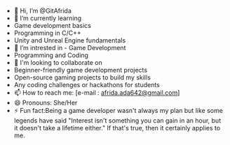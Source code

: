 - 👋 Hi, I’m @GitAfrida
- 🌱 I’m currently learning
- Game development basics
- Programming in C/C++
- Unity and Unreal Engine fundamentals
- 👀 I’m intrested in - Game Development
- Programming and Coding
- 💞️ I'm looking to collaborate on
- Beginner-friendly game development projects
- Open-source gaming projects to build my skills
- Any coding challenges or hackathons for students
- 📫 How to reach me: [e-mail : afrida.ada642@gmail.com]
- 😄 Pronouns: She/Her
- ⚡ Fun fact:Being a game developer wasn't always my plan but like some legends have said "Interest isn't something you can gain in an hour, but it doesn't take a lifetime either." If that's true, then it certainly applies to me.

<!---
GitAfrida/GitAfrida is a ✨ special ✨ repository because its `README.md` (this file) appears on your GitHub profile.
You can click the Preview link to take a look at your changes.
--->
